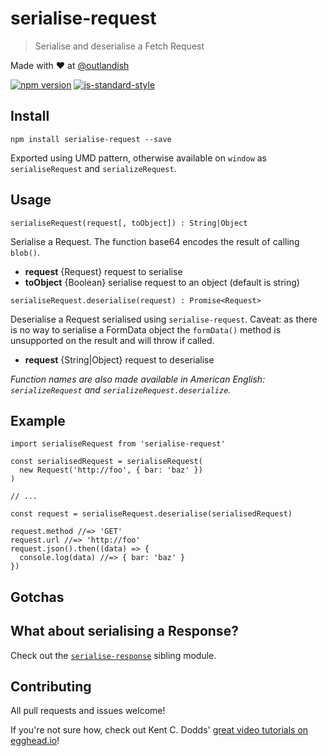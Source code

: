 # serialise-request

> Serialise and deserialise a Fetch Request

Made with ❤ at [@outlandish](http://www.twitter.com/outlandish)

<a href="http://badge.fury.io/js/serialise-request"><img alt="npm version" src="https://badge.fury.io/js/serialise-request.svg"></a>
[![js-standard-style](https://img.shields.io/badge/code%20style-standard-brightgreen.svg)](http://standardjs.com/)

## Install

    npm install serialise-request --save
    
Exported using UMD pattern, otherwise available on `window` as `serialiseRequest` and `serializeRequest`.
    
## Usage

`serialiseRequest(request[, toObject]) : String|Object`

Serialise a Request. The function base64 encodes the result of calling `blob()`.

- __request__ {Request} request to serialise
- __toObject__ {Boolean} serialise request to an object (default is string)

`serialiseRequest.deserialise(request) : Promise<Request>`

Deserialise a Request serialised using `serialise-request`. Caveat: as there is no way to serialise a FormData object the `formData()` method is unsupported on the result and will throw if called.

- __request__ {String|Object} request to deserialise

_Function names are also made available in American English: `serializeRequest` and `serializeRequest.deserialize`._

## Example

    import serialiseRequest from 'serialise-request'

    const serialisedRequest = serialiseRequest(
      new Request('http://foo', { bar: 'baz' })
    )

    // ...

    const request = serialiseRequest.deserialise(serialisedRequest)

    request.method //=> 'GET'
    request.url //=> 'http://foo'
    request.json().then((data) => {
      console.log(data) //=> { bar: 'baz' }
    })
    
## Gotchas

## What about serialising a Response?

Check out the [`serialise-response`](https://github.com/sdgluck/serialise-response) sibling module.

## Contributing

All pull requests and issues welcome!

If you're not sure how, check out Kent C. Dodds' [great video tutorials on egghead.io](https://egghead.io/lessons/javascript-identifying-how-to-contribute-to-an-open-source-project-on-github)!
